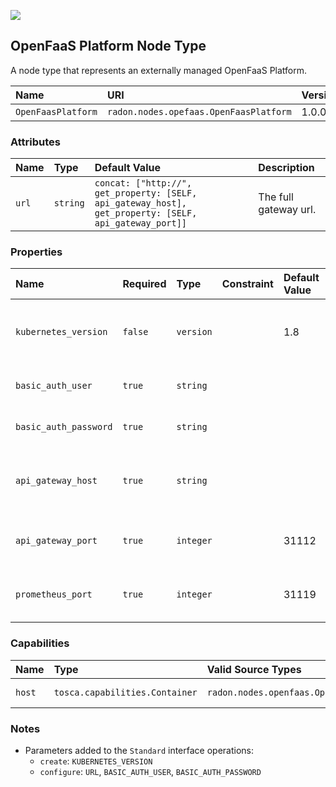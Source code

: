 ![](https://img.shields.io/badge/Status:-DEVELOPMENT-red)

## OpenFaaS Platform Node Type

A node type that represents an externally managed OpenFaaS Platform.

| Name | URI | Version | Derived From |
|:---- |:--- |:------- |:------------ |
| `OpenFaasPlatform` | `radon.nodes.opefaas.OpenFaasPlatform` | 1.0.0 | `radon.nodes.abstract.CloudPlatform` |

### Attributes

| Name | Type | Default Value | Description |
|:---- |:---- |:------------- |:----------- |
| `url` | `string` | `concat: ["http://", get_property: [SELF, api_gateway_host], get_property: [SELF, api_gateway_port]]` | The full gateway url. |

### Properties

| Name | Required | Type | Constraint | Default Value | Description |
|:---- |:-------- |:---- |:---------- |:------------- |:----------- |
| `kubernetes_version` | `false` | `version` |   | 1.8 | The version of the Kubernetes cluster hosting this platform. |
| `basic_auth_user` | `true` | `string` |   |   | The username used for basic authentication. |
| `basic_auth_password` | `true` | `string` |   |   | The password used for basic authentication. |
| `api_gateway_host` | `true` | `string` |   |   | The host name to access OpenFaaS API gateway at. |
| `api_gateway_port` | `true` | `integer` |   | 31112 | The port to access OpenFaaS API gateway at. |
| `prometheus_port` | `true` | `integer` |   | 31119 | The port to access the Prometheus service at. |

### Capabilities

| Name | Type | Valid Source Types | Occurrences |
|:---- |:---- |:------------------ |:----------- |
| `host` | `tosca.capabilities.Container` | `radon.nodes.openfaas.OpenFaasFunction` | [0, UNBOUNDED] |

### Notes

* Parameters added to the `Standard` interface operations:
    * `create`: `KUBERNETES_VERSION`
    * `configure`: `URL`, `BASIC_AUTH_USER`, `BASIC_AUTH_PASSWORD`
